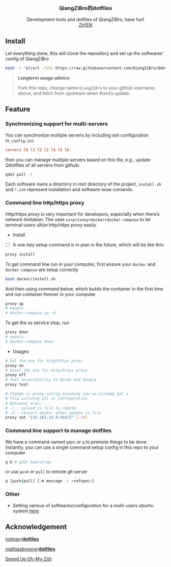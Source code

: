 <p align="center">
  <h3 align="center">QiangZiBro的dotfiles</h3>
  <p align="center">
   Development tools and dotfiles of QiangZiBro, have fun!
  </br>
    <a href="README_zh.md">ZH</a>|<a href="README.md">EN</a>
  </p>
</p>

## Install

Let everything done, this will clone the repository and set up the softwares’ config of QiangZiBro

```bash
bash -c "$(curl -fsSL https://raw.githubusercontent.com/QiangZiBro/Qdotfiles/master/scripts/bootstrap.sh)"
```

> **Longterm usage advice:**
>
> Fork this repo, change name `QiangZiBro` to your github username above, and fetch from upstream when there’s update.

## Feature

### Synchronizing support for multi-servers

You can synchronize multiple servers by including ssh configuration in`_config.ini` 

```ini
servers l0 l1 l2 l3 l4 l5 l6
```

then you can manage multiple servers based on this file, e.g., update Qdotfiles of all servers from github:

```bash
qdot pull -r
```

Each software owns a directory in root directory of the project, `install.sh` and `*.zsh` represent installation and software-wise comands.

### Command line http/https proxy

Http/https proxy is very important for developers, especially when there’s network limitation. The uses `ss+privoxy+docker+docker-compose` to let terminal users ultize http/https proxy easily. 

- Install

- [ ] A one-key setup command is in plan in the future, which will be like this:

```bash
proxy install
```

To get command line run in your computer, first ensure your `docker` and `docker-compose` are setup correctly

```bash
bash docker/install.sh
```

And then using command below, which builds the container in the first time and run container forever in your computer

```bash
proxy up
# equals 
# docker-compose up -d
```

To get the ss service stop, run

```bash
proxy down
# equals 
# docker-compose down
```



- Usages

```bash
# Set the env for http/https proxy
proxy on 
# Unset the env for http/https proxy
proxy off
# Test accessibility to Baidu and Google
proxy test

# Change ss proxy config assuming you've already got a
# file incluing all ss configuration
# Optional args:
# -r : upload ss file to remote
# -d : restart docker after update ss file
proxy set "116.163.14.9:45472" [-rd]
```



### Command line support to manage dotfiles

We have a command named `qdot` or `q` to premote things to be done instantly, you can use a single command setup config in this repo to your computer

```bash
q b # qdot bootstrap
```

or use  `push`  or  `pull`  to remote git server

```bash
q [push|pull] [-m message -t <refspec>]
```

### Other

- Setting various of softwares/configuration for a multi-users ubuntu system [here](scripts/init_a_fresh_ubuntu)

## Acknowledgement

[holman](https://github.com/holman)/**[dotfiles](https://github.com/holman/dotfiles)**

 [mathiasbynens](https://github.com/mathiasbynens)/**[dotfiles](https://github.com/mathiasbynens/dotfiles)**

 [Speed Up Oh-My-Zsh](https://bennycwong.github.io/post/speeding-up-oh-my-zsh/)

